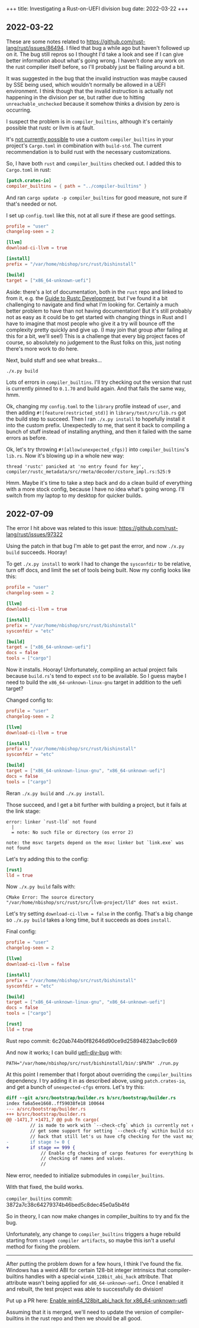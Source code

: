 +++
title: Investigating a Rust-on-UEFI division bug
date: 2022-03-22
+++

## 2022-03-22

These are some notes related to
<https://github.com/rust-lang/rust/issues/86494>. I filed that bug a
while ago but haven't followed up on it. The bug still repros so I
thought I'd take a look and see if I can give better information about
what's going wrong. I haven't done any work on the rust compiler itself
before, so I'll probably just be flailing around a bit.

It was suggested in the bug that the invalid instruction was maybe
caused by SSE being used, which wouldn't normally be allowed in a UEFI
environment. I think though that the invalid instruction is actually not
happening in the division per se, but rather due to hitting
`unreachable_unchecked` because it somehow thinks a division by zero is
occurring.

I suspect the problem is in `compiler_builtins`,
although it's certainly possible that rustc or llvm is at fault.

It's [not currently possible](https://github.com/rust-lang/wg-cargo-std-aware/issues/61) 
to use a custom `compiler_builtins` in your project's `Cargo.toml` in
combination with `build-std`. The current recommendation is to build
rust with the necessary customizations.

So, I have both `rust` and `compiler_builtins` checked out. I added this
to `Cargo.toml` in rust:

```toml
[patch.crates-io]
compiler_builtins = { path = "../compiler-builtins" }
```

And ran `cargo update -p compiler_builtins` for good measure, not sure
if that's needed or not.

I set up `config.toml` like this, not at all sure if these are good
settings.

```toml
profile = "user"
changelog-seen = 2

[llvm]
download-ci-llvm = true

[install]
prefix = "/var/home/nbishop/src/rust/bishinstall"

[build]
target = ["x86_64-unknown-uefi"]
```

Aside: there's a lot of documentation, both in the `rust` repo and
linked to from it, e.g. the [Guide to Rustc
Development](https://rustc-dev-guide.rust-lang.org/), but I've found it
a bit challenging to navigate and find what I'm looking for. Certainly a
much better problem to have than not having documentation! But it's
still probably not as easy as it could be to get started with changing
things in Rust and I have to imagine that most people who give it a try
will bounce off the complexity pretty quickly and give up. (I may join
that group after failing at this for a bit, we'll see!) This is a
challenge that every big project faces of course, so absolutely no
judgement to the Rust folks on this, just noting there's more work to
do here.

Next, build stuff and see what breaks...

```
./x.py build
```

Lots of errors in `compiler_builtins`. I'll try checking out the version
that rust is currently pinned to `0.1.70` and build again. And that
fails the same way, hmm.

Ok, changing my `config.toml` to the `library` profile instead of
`user`, and then adding `#![feature(restricted_std)]` in
`library/test/src/lib.rs` got the build step to succeed. Then I ran
`./x.py install` to hopefully install it into the custom
prefix. Unexpectedly to me, that sent it back to compiling a bunch of
stuff instead of installing anything, and then it failed with the same
errors as before.

Ok, let's try throwing `#![allow(unexpected_cfgs)]` into
`compiler_builtins`'s `lib.rs`. Now it's blowing up in a whole new way:

```
thread 'rustc' panicked at 'no entry found for key', compiler/rustc_metadata/src/rmeta/decoder/cstore_impl.rs:525:9
```

Hmm. Maybe it's time to take a step back and do a clean build of
everything with a more stock config, because I have no idea what's going
wrong. I'll switch from my laptop to my desktop for quicker builds.

## 2022-07-09

The error I hit above was related to this issue: <https://github.com/rust-lang/rust/issues/97322>

Using the patch in that bug I'm able to get past the error, and now `./x.py build` succeeds. Hooray!

To get `./x.py install` to work I had to change the `sysconfdir` to be
relative, turn off docs, and limit the set of tools being built. Now my
config looks like this:

```toml
profile = "user"
changelog-seen = 2

[llvm]
download-ci-llvm = true

[install]
prefix = "/var/home/nbishop/src/rust/bishinstall"
sysconfdir = "etc"

[build]
target = ["x86_64-unknown-uefi"]
docs = false
tools = ["cargo"]
```

Now it installs. Hooray! Unfortunately, compiling an actual project
fails because `build.rs`'s tend to expect `std` to be available. So I
guess maybe I need to build the `x86_64-unknown-linux-gnu` target in
addition to the uefi target?

Changed config to:
```toml
profile = "user"
changelog-seen = 2

[llvm]
download-ci-llvm = true

[install]
prefix = "/var/home/nbishop/src/rust/bishinstall"
sysconfdir = "etc"

[build]
target = ["x86_64-unknown-linux-gnu", "x86_64-unknown-uefi"]
docs = false
tools = ["cargo"]
```

Reran `./x.py build` and `./x.py install`.

Those succeed, and I get a bit further with building a project, but it
fails at the link stage:

```
error: linker `rust-lld` not found
  |
  = note: No such file or directory (os error 2)

note: the msvc targets depend on the msvc linker but `link.exe` was not found
```

Let's try adding this to the config:

```toml
[rust]
lld = true
```

Now `./x.py build` fails with:
```
CMake Error: The source directory "/var/home/nbishop/src/rust/src/llvm-project/lld" does not exist.
```

Let's try setting `download-ci-llvm = false` in the config. That's a big
change so `./x.py build` takes a long time, but it succeeds as does `install`.

Final config:
```toml
profile = "user"
changelog-seen = 2

[llvm]
download-ci-llvm = false

[install]
prefix = "/var/home/nbishop/src/rust/bishinstall"
sysconfdir = "etc"

[build]
target = ["x86_64-unknown-linux-gnu", "x86_64-unknown-uefi"]
docs = false
tools = ["cargo"]

[rust]
lld = true
```

Rust repo commit: 6c20ab744b0f82646d90ce9d25894823abc9c669

And now it works; I can build [uefi-div-bug](git@github.com:nicholasbishop/uefi-div-bug.git) with:
```
PATH="/var/home/nbishop/src/rust/bishinstall/bin/:$PATH" ./run.py 
```

At this point I remember that I forgot about overriding the
`compiler_builtins` dependency. I try adding it in as described above,
using `patch.crates-io`, and get a bunch of `unexpected-cfgs`
errors. Let's try this:

```diff
diff --git a/src/bootstrap/builder.rs b/src/bootstrap/builder.rs
index fa6a5ee1668..ff59038fe18 100644
--- a/src/bootstrap/builder.rs
+++ b/src/bootstrap/builder.rs
@@ -1471,7 +1471,7 @@ pub fn cargo(
         // is made to work with `--check-cfg` which is currently not easly possible until cargo
         // get some support for setting `--check-cfg` within build script, it's the least invasive
         // hack that still let's us have cfg checking for the vast majority of the codebase.
-        if stage != 0 {
+        if stage == 999 {
             // Enable cfg checking of cargo features for everything but std and also enable cfg
             // checking of names and values.
             //
```

New error, needed to initialize submodules in `compiler_builtins`.

With that fixed, the build works.

`compiler_builtins` commit: 3872a7c38c64279374b46bed5c8dec45e0a5b4fd

So in theory, I can now make changes in compiler_builtins to try and fix the bug.

Unfortunately, any change to `compiler_builtins` triggers a huge rebuild
starting from `stage0 compiler artifacts`, so maybe this isn't a useful
method for fixing the problem.

---

After putting the problem down for a few hours, I think I've found the
fix. Windows has a weird ABI for certain 128-bit integer intrinsics that
compiler-builtins handles with a special `win64_128bit_abi_hack`
attribute. That attribute wasn't being applied for
`x86_64-unknown-uefi`. Once I enabled it and rebuilt, the test project
was able to successfully do division!

Put up a PR here: [Enable win64_128bit_abi_hack for
x86_64-unknown-uefi](https://github.com/rust-lang/compiler-builtins/pull/475)

Assuming that it is merged, we'll need to update the version of
compiler-builtins in the rust repo and then we should be all good.
